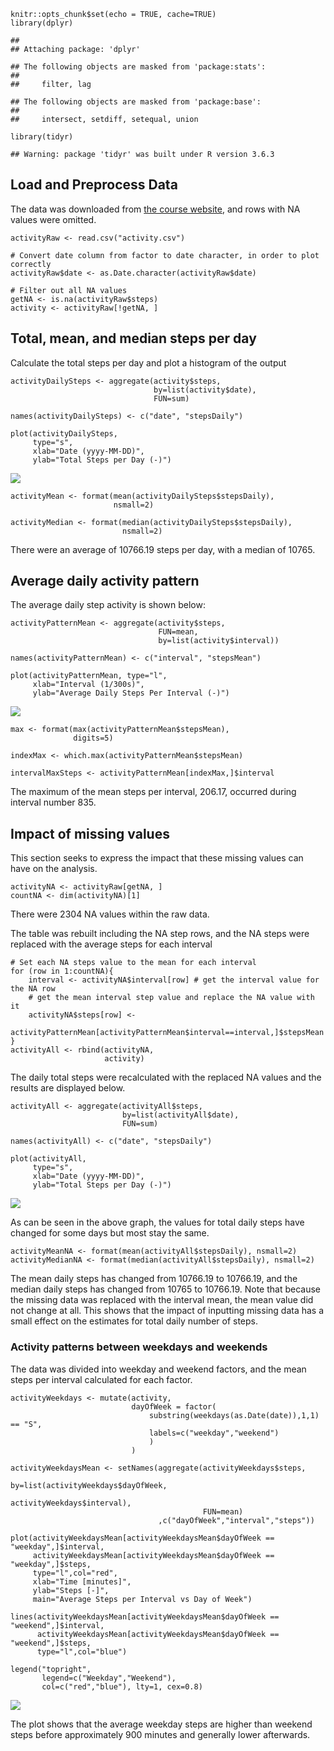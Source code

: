     knitr::opts_chunk$set(echo = TRUE, cache=TRUE)
    library(dplyr)

    ## 
    ## Attaching package: 'dplyr'

    ## The following objects are masked from 'package:stats':
    ## 
    ##     filter, lag

    ## The following objects are masked from 'package:base':
    ## 
    ##     intersect, setdiff, setequal, union

    library(tidyr)

    ## Warning: package 'tidyr' was built under R version 3.6.3

Load and Preprocess Data
------------------------

The data was downloaded from [the course
website](https://d396qusza40orc.cloudfront.net/repdata%2Fdata%2Factivity.zip),
and rows with NA values were omitted.

    activityRaw <- read.csv("activity.csv")

    # Convert date column from factor to date character, in order to plot correctly
    activityRaw$date <- as.Date.character(activityRaw$date)

    # Filter out all NA values
    getNA <- is.na(activityRaw$steps)
    activity <- activityRaw[!getNA, ]

Total, mean, and median steps per day
-------------------------------------

Calculate the total steps per day and plot a histogram of the output

    activityDailySteps <- aggregate(activity$steps, 
                                    by=list(activity$date), 
                                    FUN=sum)

    names(activityDailySteps) <- c("date", "stepsDaily")

    plot(activityDailySteps, 
         type="s", 
         xlab="Date (yyyy-MM-DD)", 
         ylab="Total Steps per Day (-)")

![](PA1_template_files/figure-markdown_strict/dailyTotal-1.png)

    activityMean <- format(mean(activityDailySteps$stepsDaily), 
                           nsmall=2)

    activityMedian <- format(median(activityDailySteps$stepsDaily), 
                             nsmall=2)

There were an average of 10766.19 steps per day, with a median of 10765.

Average daily activity pattern
------------------------------

The average daily step activity is shown below:

    activityPatternMean <- aggregate(activity$steps, 
                                     FUN=mean, 
                                     by=list(activity$interval))

    names(activityPatternMean) <- c("interval", "stepsMean")

    plot(activityPatternMean, type="l", 
         xlab="Interval (1/300s)", 
         ylab="Average Daily Steps Per Interval (-)")

![](PA1_template_files/figure-markdown_strict/pattern-1.png)

    max <- format(max(activityPatternMean$stepsMean), 
                  digits=5)

    indexMax <- which.max(activityPatternMean$stepsMean)

    intervalMaxSteps <- activityPatternMean[indexMax,]$interval

The maximum of the mean steps per interval, 206.17, occurred during
interval number 835.

Impact of missing values
------------------------

This section seeks to express the impact that these missing values can
have on the analysis.

    activityNA <- activityRaw[getNA, ]
    countNA <- dim(activityNA)[1]

There were 2304 NA values within the raw data.

The table was rebuilt including the NA step rows, and the NA steps were
replaced with the average steps for each interval

    # Set each NA steps value to the mean for each interval 
    for (row in 1:countNA){
        interval <- activityNA$interval[row] # get the interval value for the NA row
        # get the mean interval step value and replace the NA value with it
        activityNA$steps[row] <- 
            activityPatternMean[activityPatternMean$interval==interval,]$stepsMean
    }
    activityAll <- rbind(activityNA, 
                         activity)

The daily total steps were recalculated with the replaced NA values and
the results are displayed below.

    activityAll <- aggregate(activityAll$steps, 
                             by=list(activityAll$date),
                             FUN=sum)

    names(activityAll) <- c("date", "stepsDaily")

    plot(activityAll, 
         type="s", 
         xlab="Date (yyyy-MM-DD)", 
         ylab="Total Steps per Day (-)")

![](PA1_template_files/figure-markdown_strict/plotNA-1.png)

As can be seen in the above graph, the values for total daily steps have
changed for some days but most stay the same.

    activityMeanNA <- format(mean(activityAll$stepsDaily), nsmall=2)
    activityMedianNA <- format(median(activityAll$stepsDaily), nsmall=2)

The mean daily steps has changed from 10766.19 to 10766.19, and the
median daily steps has changed from 10765 to 10766.19. Note that because
the missing data was replaced with the interval mean, the mean value did
not change at all. This shows that the impact of inputting missing data
has a small effect on the estimates for total daily number of steps.

### Activity patterns between weekdays and weekends

The data was divided into weekday and weekend factors, and the mean
steps per interval calculated for each factor.

    activityWeekdays <- mutate(activity, 
                               dayOfWeek = factor(
                                   substring(weekdays(as.Date(date)),1,1) == "S",
                                   labels=c("weekday","weekend")
                                   ) 
                               )

    activityWeekdaysMean <- setNames(aggregate(activityWeekdays$steps,
                                               by=list(activityWeekdays$dayOfWeek,
                                                       activityWeekdays$interval),
                                               FUN=mean)
                                     ,c("dayOfWeek","interval","steps"))

    plot(activityWeekdaysMean[activityWeekdaysMean$dayOfWeek == "weekday",]$interval,
         activityWeekdaysMean[activityWeekdaysMean$dayOfWeek == "weekday",]$steps,
         type="l",col="red",
         xlab="Time [minutes]",
         ylab="Steps [-]",
         main="Average Steps per Interval vs Day of Week")

    lines(activityWeekdaysMean[activityWeekdaysMean$dayOfWeek == "weekend",]$interval,
          activityWeekdaysMean[activityWeekdaysMean$dayOfWeek == "weekend",]$steps,
          type="l",col="blue")

    legend("topright",
           legend=c("Weekday","Weekend"),
           col=c("red","blue"), lty=1, cex=0.8)

![](PA1_template_files/figure-markdown_strict/weekday-1.png)

The plot shows that the average weekday steps are higher than weekend
steps before approximately 900 minutes and generally lower afterwards.
